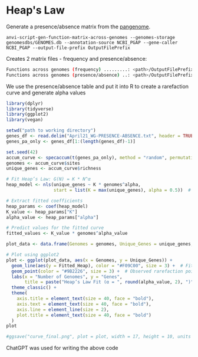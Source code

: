 # Heap's Law 
Generate a presence/absence matrix from the [pangenome](https://github.com/cartercharlotte/Mycetohabitans-pangenome/blob/main/Pangenome%20creation%20pipeline.md).
```
anvi-script-gen-function-matrix-across-genomes --genomes-storage genomesdbs/GENOMES.db --annotation-source NCBI_PGAP --gene-caller NCBI_PGAP --output-file-prefix OutputFilePrefix
```
Creates 2 matrix files - frequency and presence/absence:
```bash
Functions across genomes (frequency) .........: <path>/OutputFilePrefix-FREQUENCY.txt
Functions across genomes (presence/absence) ..: <path>/OutputFilePrefix-PRESENCE-ABSENCE.txt
```
We use the presence/absence table and put it into R to create a rarefaction curve and generate alpha values
```r
library(dplyr)
library(tidyverse)
library(ggplot2)
library(vegan)

setwd("path to working directory")
genes_df <- read.delim("April21_WG-PRESENCE-ABSENCE.txt", header = TRUE, row.names = 1)
genes_pa_only <- genes_df[1:(length(genes_df)-1)]

set.seed(42)
accum_curve <- specaccum(t(genes_pa_only), method = "random", permutations = 1000)
genomes <- accum_curve$sites
unique_genes <- accum_curve$richness

# Fit Heap’s Law: G(N) = K * N^α
heap_model <- nls(unique_genes ~ K * genomes^alpha, 
                  start = list(K = max(unique_genes), alpha = 0.5))  # Initial guesses for K and α

# Extract fitted coefficients
heap_params <- coef(heap_model)
K_value <- heap_params["K"]
alpha_value <- heap_params["alpha"]

# Predict values for the fitted curve
fitted_values <- K_value * genomes^alpha_value

plot_data <- data.frame(Genomes = genomes, Unique_Genes = unique_genes, Fitted_Heap = fitted_values)

# Plot using ggplot2
plot <- ggplot(plot_data, aes(x = Genomes, y = Unique_Genes)) +
  geom_line(aes(y = Fitted_Heap), color = "#F09C00", size = 3) +  # Fitted Heap's Law curve
  geom_point(color = "#9B2226", size = 3) +  # Observed rarefaction points
  labs(x = "Number of Genomes", y = "Genes", 
       title = paste("Heap’s Law Fit (α = ", round(alpha_value, 2), ")", sep = "")) +
  theme_classic() +
  theme(
    axis.title = element_text(size = 40, face = "bold"),
    axis.text = element_text(size = 40, face = "bold"),
    axis.line = element_line(size = 2),
    plot.title = element_text(size = 40, face = "bold")
  )
plot

#ggsave("curve_final.png", plot = plot, width = 17, height = 10, units = "in", dpi = 500)
```
ChatGPT was used for writing the above code
